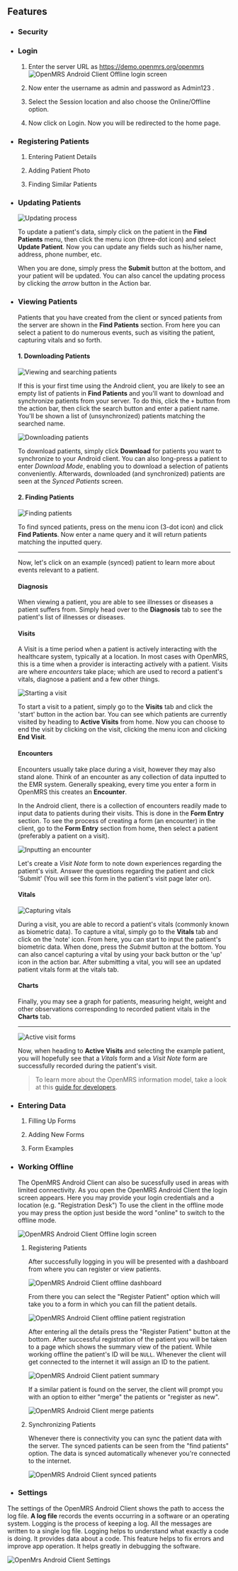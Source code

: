 ## Features

* ### Security

   <!-- Explain how data is stored and secured on the device and the SSL connection with the server -->
   
* ### Login
   1. Enter the server URL as  https://demo.openmrs.org/openmrs
     ![OpenMRS Android Client Offline login screen][login]
    
    
    [login]: assets/openmrs_android_client_offline_login.png
     
   2. Now enter the username as admin and password as Admin123 .
   
   3. Select the Session location and also choose the Online/Offline option.
   
   4. Now click on Login. Now you will be redirected to the home page.
    
    
* ### Registering Patients

   1. Entering Patient Details

   2. Adding Patient Photo

   3. Finding Similar Patients

* ### Updating Patients

  ![Updating process](assets/openmrs_android_updating_patients_1.png)

  To update a patient's data, simply click on the patient in the **Find Patients** menu, then click the menu icon (three-dot icon) and select **Update Patient**. Now you can update any fields such as his/her name, address, phone number, etc.

  When you are done, simply press the **Submit** button at the bottom, and your patient will be updated. You can also cancel the updating process by clicking the *arrow* button in the Action bar.

* ### Viewing Patients

   Patients that you have created from the client or synced patients from the server are shown in the **Find Patients** section. From here you can select a patient to do numerous events, such as visiting the patient, capturing vitals and so forth.

   #### 1. Downloading Patients

   ![Viewing and searching patients](assets/openmrs_android_viewing_patients_1.png)

   If this is your first time using the Android client, you are likely to see an empty list of patients in **Find Patients** and you'll want to download and synchronize patients from your server. To do this, click the `+` button from the action bar, then click the search button and enter a patient name. You'll be shown a list of (unsynchronized) patients matching the searched name.

   ![Downloading patients](assets/openmrs_android_viewing_patients_2.png)

   To download patients, simply click **Download** for patients you want to synchronize to your Android client. You can also long-press a patient to enter *Download Mode*, enabling you to download a selection of patients conveniently. Afterwards, downloaded (and synchronized) patients are seen at the *Synced Patients* screen.

   #### 2. Finding Patients

   ![Finding patients](assets/openmrs_android_viewing_patients_3.png)

   To find synced patients, press on the menu icon (3-dot icon) and click **Find Patients**. Now enter a name query and it will return patients matching the inputted query.

   ---

   Now, let's click on an example (synced) patient to learn more about events relevant to a patient.

   #### Diagnosis

   When viewing a patient, you are able to see illnesses or diseases a patient suffers from. Simply head over to the **Diagnosis** tab to see the patient's list of illnesses or diseases.

   #### Visits

   A Visit is a time period when a patient is actively interacting with the healthcare system, typically at a location. In most cases with OpenMRS, this is a time when a provider is interacting actively with a patient. Visits are where *encounters* take place; which are used to record a patient's vitals, diagnose a patient and a few other things.

   ![Starting a visit](assets/openmrs_android_viewing_patients_4.png)

   To start a visit to a patient, simply go to the **Visits** tab and click the 'start' button in the action bar. You can see which patients are currently visited by heading to **Active Visits** from home. Now you can choose to end the visit by clicking on the visit, clicking the menu icon and clicking **End Visit**.

   #### Encounters

   Encounters usually take place during a visit, however they may also stand alone. Think of an encounter as any collection of data inputted to the EMR system. Generally speaking, every time you enter a form in OpenMRS this creates an **Encounter**.

   In the Android client, there is a collection of encounters readily made to input data to patients during their visits. This is done in the **Form Entry** section. To see the process of creating a form (an encounter) in the client, go to the **Form Entry** section from home, then select a patient (preferably a patient on a visit).

   ![Inputting an encounter](assets/openmrs_android_viewing_patients_5.png)

   Let's create a *Visit Note* form to note down experiences regarding the patient's visit. Answer the questions regarding the patient and click 'Submit' (You will see this form in the patient's visit page later on).

   #### Vitals

   ![Capturing vitals](assets/openmrs_android_viewing_patients_6.png)

   During a visit, you are able to record a patient's vitals (commonly known as biometric data). To capture a vital, simply go to the **Vitals** tab and click on the 'note' icon. From here, you can start to input the patient's biometric data. When done, press the *Submit* button at the bottom. You can also cancel capturing a vital by using your back button or the 'up' icon in the action bar. After submitting a vital, you will see an updated patient vitals form at the vitals tab.

   #### Charts

   Finally, you may see a graph for patients, measuring height, weight and other observations corresponding to recorded patient vitals in the **Charts** tab.

   ---

   ![Active visit forms](assets/openmrs_android_viewing_patients_7.png)

   Now, when heading to **Active Visits** and selecting the example patient, you will hopefully see that a *Vitals* form and a *Visit Note* form are successfully recorded during the patient's visit.

   > To learn more about the OpenMRS information model, take a look at this [guide for developers](http://guide.openmrs.org/en/Getting%20Started/openmrs-information-model.html).

* ### Entering Data

   1. Filling Up Forms

   2. Adding New Forms
       <!--Explain how to add forms on the server and basic form structure-->

   3. Form Examples
   
* ### Working Offline
    <!--Explain a bigger picture of sync on/off feature and how to switch-->
     The OpenMRS Android Client can also be sucessfully used in areas with limited connectivity. As you open the OpenMRS Android Client the login screen appears. Here you may provide your login credentials and a location (e.g. "Registration Desk")
     To use the client in the offline mode you may press the option just beside the word "online" to switch to the offline mode.
    
   ![OpenMRS Android Client Offline login screen][login]
    
    
    [login]: assets/openmrs_android_client_offline_login.png


   1. Registering Patients

      <!-- Explain delayed identifier assignment and duplicate patients resolution  -->
      After successfully logging in you will be presented with a dashboard from where you can register or view patients.
      
      ![OpenMRS Android Client offline dashboard][dashboard]
      
      [dashboard]: assets/openmrs_android_client_offline_dashboard.png
      
      From there you can select the "Register Patient" option which will take you to a form in which you can fill the patient details.
      
      ![OpenMRS Android Client offline patient registration][registration]
      
      [registration]: assets/openmrs_android_client_offline_registration.png
      
      After entering all the details press the "Register Patient" button at the bottom. After successful registration of the patient you will be taken to a page which shows the summary view of the patient. While working offline the patient's ID will be `NULL`. Whenever the client will get connected to the internet it will assign an ID to the patient.
      
      ![OpenMRS Android Client patient summary][summary]
    
      [summary]: assets/openmrs_android_client_offline_patient_details.png
      
      If a similar patient is found on the server, the client will prompt you with an option to either "merge" the patients or "register as new".
      
       ![OpenMRS Android Client merge patients][merge]
       
       [merge]: assets/openmrs_android_client_offline_merge_patients.png

   2. Synchronizing Patients

      <!-- Explain what gets synced? How often?  -->
      Whenever there is connectivity you can sync the patient data with the server. The synced patients can be seen from the "find             patients" option. The data is synced automatically whenever you're connected to the internet.
      
      ![OpenMRS Android Client synced patients][synced_patients]
      
      [synced_patients]: assets/openmrs_android_client_offline_synced_patients.png
      
* ### Settings
The settings of the OpenMRS Android Client shows the path to access the log file. **A log file** records the events occurring in a software or an operating system. Logging is the process of keeping a log. All the messages are written to a single log file. Logging helps to understand what exactly a code is doing. It provides data about a code. This feature helps to fix errors and improve app operation. It helps greatly in debugging the software.

![OpenMrs Android Client Settings](assets/openmrs_android_client_user_guide_settings.png)

